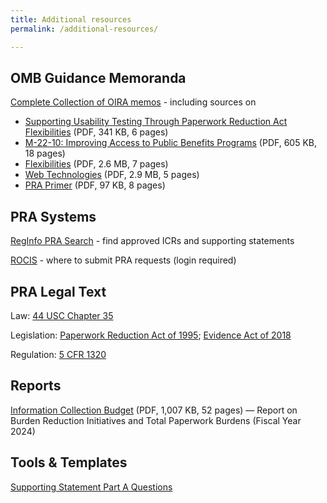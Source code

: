 ```yaml
---
title: Additional resources
permalink: /additional-resources/

---
```


## OMB Guidance Memoranda

[Complete Collection of OIRA memos](https://www.whitehouse.gov/omb/information-regulatory-affairs/federal-collection-information/) - including sources on
 * [Supporting Usability Testing Through Paperwork Reduction Act Flexibilities](https://www.whitehouse.gov/wp-content/uploads/2024/11/PRA-Usability-Testing-Guidance-Memo.pdf) (PDF, 341 KB, 6 pages)
 * [M-22-10: Improving Access to Public Benefits Programs](https://www.whitehouse.gov/wp-content/uploads/2022/04/M-22-10.pdf) (PDF, 605 KB, 18 pages) 
 * [Flexibilities](https://www.whitehouse.gov/wp-content/uploads/legacy_drupal_files/omb/inforeg/inforeg/pra_flexibilities_memo_7_22_16_finalI.pdf) (PDF, 2.6 MB, 7 pages) 
 * [Web Technologies](https://www.whitehouse.gov/wp-content/uploads/legacy_drupal_files/omb/inforeg/inforeg/memos/2014/web-based-interactive-technologies-data-search-tools-calculators-paperwork-reduction-act.pdf) (PDF, 2.9 MB, 5 pages) 
 * [PRA Primer](https://obamawhitehouse.archives.gov/sites/default/files/omb/assets/inforeg/PRAPrimer_04072010.pdf) (PDF, 97 KB, 8 pages) 

## PRA Systems

[RegInfo PRA Search](https://www.reginfo.gov/public/do/PRASearch) - find approved ICRs and supporting statements

[ROCIS](https://www.rocis.gov/rocis/login.do) - where to submit PRA requests (login required)

## PRA Legal Text

Law: [44 USC Chapter 35](https://www.law.cornell.edu/uscode/text/44/chapter-35)

Legislation: [Paperwork Reduction Act of 1995](https://www.congress.gov/bill/104th-congress/senate-bill/244/text); [Evidence Act of 2018](https://www.congress.gov/bill/115th-congress/house-bill/4174/text)

Regulation: [5 CFR 1320](https://www.govinfo.gov/content/pkg/CFR-2018-title5-vol3/xml/CFR-2018-title5-vol3-part1320.xml)

## Reports

[Information Collection Budget](https://www.whitehouse.gov/wp-content/uploads/2024/07/OIRA-2024-Burden-Reduction-Report.pdf) (PDF, 1,007 KB, 52 pages) — Report on Burden Reduction Initiatives and Total Paperwork Burdens (Fiscal Year 2024) 

## Tools & Templates

[Supporting Statement Part A Questions]({{'/uploads/supporting-statement-a-instructions.pdf'|relative_url}})

